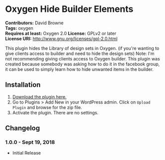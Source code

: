 # Oxygen Hide Builder Elements #
**Contributors:** David Browne  
**Tags:** oxygen  
**Requires at least:** Oxygen 2.0
**License:** GPLv2 or later  
**License URI:** http://www.gnu.org/licenses/gpl-2.0.html

This plugin hides the Library of design sets in Oxygen. (if you're wanting to give clients access to builder and need to hide the design sets)
Note: I'm not recommending giving clients access to Oxygen builder. This plugin was created because somebody was asking how to do it in the facebook group, it can be used to simply learn how to hide unwanted items in the builder.
 

## Installation ##

1. [Download the plugin here.](https://github.com/wplit/oxygen-hide-library/archive/master.zip)
2. Go to Plugins > Add New in your WordPress admin. Click on `Upload Plugin` and browse for the zip file.
3. Activate the plugin. There are no settings.


## Changelog ##

### 1.0.0 - Sept 19, 2018 ###
* Initial Release
